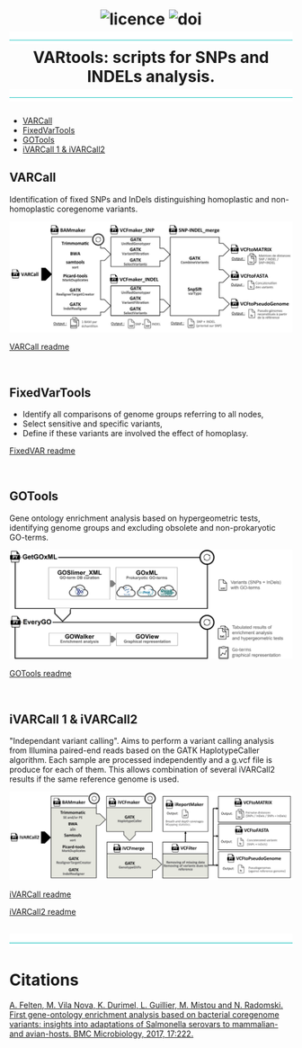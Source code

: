 <h1 align=center>
<img src="https://img.shields.io/badge/license-GNU-green.svg" alt="licence"/>
<img src="https://img.shields.io/badge/DOI-10.1186%2Fs12866--017--1132--1-blue.svg" alt="doi"/>
<br/>
<img src="https://github.com/afelten-Anses/VARtools/blob/master/sepbar.png" alt="sepbar"/>
VARtools: scripts for SNPs and INDELs analysis. 
<img src="https://github.com/afelten-Anses/VARtools/blob/master/sepbar.png" alt="sepbar"/>
</h1>


- [VARCall](#varcall)
- [FixedVarTools](#fixedvartools)
- [GOTools](#gotools)
- [iVARCall 1 & iVARCall2](#ivarcall-1---ivarcall2)


## VARCall

Identification of fixed SNPs and InDels distinguishing homoplastic and non-homoplastic coregenome variants. 

<img src="https://raw.githubusercontent.com/afelten-Anses/VARtools/master/VARCall/workflow.jpg" alt="Varcall workflow"/>

[VARCall readme](https://github.com/afelten-Anses/VARtools/tree/master/VARCall)

<br/>

## FixedVarTools

* Identify all comparisons of genome groups referring to all nodes, 
* Select sensitive and specific variants, 
* Define if these variants are involved the effect of homoplasy.

[FixedVAR readme](https://github.com/afelten-Anses/VARtools/tree/master/FixedVarTools)

<br/>

## GOTools

Gene ontology enrichment analysis based on hypergeometric tests, identifying genome groups and excluding
obsolete and non-prokaryotic GO-terms. 

<img src="https://github.com/afelten-Anses/VARtools/blob/master/GOtools/workflow.png" alt="GOtools workflow"/>

[GOTools readme](https://github.com/afelten-Anses/VARtools/tree/master/GOtools)

<br/>

## iVARCall 1 & iVARCall2

"Independant variant calling". Aims to perform a variant calling analysis from Illumina paired-end reads based 
on the GATK HaplotypeCaller algorithm. Each sample are processed independently and a g.vcf file is produce for each of
them. This allows combination of several iVARCall2 results if the same reference genome is used.

<img src="https://raw.githubusercontent.com/afelten-Anses/VARtools/master/iVARCall2/workflow.jpg" alt="iVARCall2 workflow"/>

[iVARCall readme](https://github.com/afelten-Anses/VARtools/tree/master/iVARCall)

[iVARCall2 readme](https://github.com/afelten-Anses/VARtools/tree/master/iVARCall2)

<br/>

<img src="https://github.com/afelten-Anses/VARtools/blob/master/sepbar.png" alt="sepbar"/>

Citations
=========

[A. Felten, M. Vila Nova, K. Durimel, L. Guillier, M. Mistou and N. Radomski. First gene-ontology enrichment analysis based on bacterial coregenome variants: insights into adaptations of Salmonella serovars to mammalian- and avian-hosts. BMC Microbiology, 2017, 17:222.](https://doi.org/10.1186/s12866-017-1132-1)

